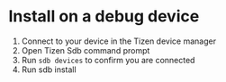 ﻿# Install on a debug device

1. Connect to your device in the Tizen device manager
2. Open Tizen Sdb command prompt
3. Run `sdb devices` to confirm you are connected
4. Run sdb install 
